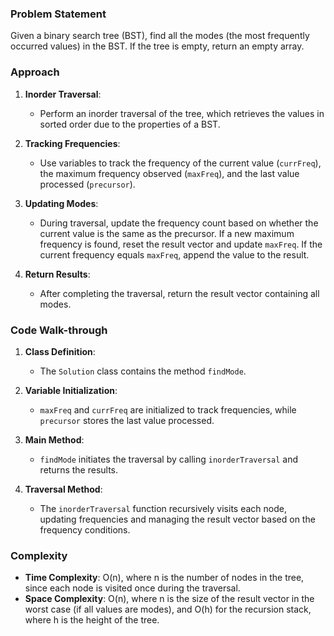 ### Problem Statement
Given a binary search tree (BST), find all the modes (the most frequently occurred values) in the BST. If the tree is empty, return an empty array.

### Approach
1. **Inorder Traversal**:
   - Perform an inorder traversal of the tree, which retrieves the values in sorted order due to the properties of a BST.

2. **Tracking Frequencies**:
   - Use variables to track the frequency of the current value (`currFreq`), the maximum frequency observed (`maxFreq`), and the last value processed (`precursor`).

3. **Updating Modes**:
   - During traversal, update the frequency count based on whether the current value is the same as the precursor. If a new maximum frequency is found, reset the result vector and update `maxFreq`. If the current frequency equals `maxFreq`, append the value to the result.

4. **Return Results**:
   - After completing the traversal, return the result vector containing all modes.

### Code Walk-through
1. **Class Definition**:
   - The `Solution` class contains the method `findMode`.

2. **Variable Initialization**:
   - `maxFreq` and `currFreq` are initialized to track frequencies, while `precursor` stores the last value processed.

3. **Main Method**:
   - `findMode` initiates the traversal by calling `inorderTraversal` and returns the results.

4. **Traversal Method**:
   - The `inorderTraversal` function recursively visits each node, updating frequencies and managing the result vector based on the frequency conditions.

### Complexity
- **Time Complexity**: O(n), where n is the number of nodes in the tree, since each node is visited once during the traversal.
- **Space Complexity**: O(n), where n is the size of the result vector in the worst case (if all values are modes), and O(h) for the recursion stack, where h is the height of the tree.
